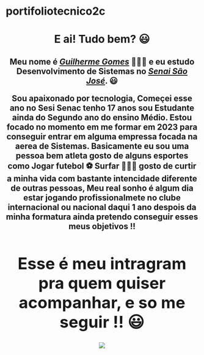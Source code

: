 # portifoliotecnico2c
<div>
  <h1 align="center">E ai! Tudo bem? 😃</h1>
  <h2 align="center">Meu nome é <a href="https://www.linkedin.com/public-profile/settings?lipi=urn%3Ali%3Apage%3Ad_flagship3_profile_self_edit_contact-info%3BpoRQlPI%2FSZCfwmt5pzetww%3D%3D"><i>Guilherme Gomes</i></a> 🙋🏿‍♂️ e eu estudo Desenvolvimento de Sistemas no <a href="https://cursos.sesisenai.org.br/sao-jose"><i>Senai São José</i></a>. 😃
  <p align="center"> Sou apaixonado por tecnologia, Começei esse ano no Sesi Senac tenho 17 anos sou Estudante ainda do Segundo ano do ensino Médio.
  Estou focado no momento em me formar em 2023 para conseguir entrar em alguma empressa focada na aerea de Sistemas.
  Basicamente eu sou uma pessoa bem atleta gosto de alguns esportes como Jogar futebol ⚽️ Surfar 🏄🏼‍♂️  gosto de curtir a minha vida com bastante intencidade diferente de outras pessoas, Meu real  sonho é algum dia estar jogando profissionalmete no clube internacional ou nacional daqui 1 ano despois da minha formatura ainda pretendo conseguir esses meus objetivos !!
  
  <div>
  <h1 align="center">Esse é meu intragram pra quem quiser acompanhar, e so me seguir !! 😃</h1>
  <div align="center">

<a href="https://www.instagram.com/ggomesjc_/" target="_blank"><img src="https://img.shields.io/badge/-Instagram-%23E4405F?style=for-the-badge&logo=instagram&logoColor=white" target="_blank"></a>
